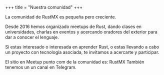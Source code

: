 +++
title = "Nuestra comunidad"
+++

La comunidad de RustMX es pequeña pero creciente.

Desde 2016 hemos organizado meetups de Rust, dando clases en universidades,
charlas en eventos y acercando oradores del exterior para dar a conocer el
lenguaje.

Si estas interesado o interesada en aprender Rust, o estas llevando a cabo un
proyecto con tecnología asociada, te invitamos a acercarte y participar.

El sitio en Meetup punto com de la comunidad es: RustMX También tenemos un un
canal en Telegram.
